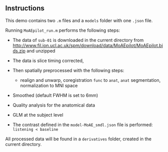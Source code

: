 ## Instructions

This demo contains two `.m` files and a `models` folder with one `.json` file.

Running `MoAEpilot_run.m` performs the following steps:

- The data of `sub-01` is downloaded in the current directory from http://www.fil.ion.ucl.ac.uk/spm/download/data/MoAEpilot/MoAEpilot.bids.zip and unzipped

- The data is slice timing corrected,

- Then spatially preprocessed with the following steps:

    -   realign and unwarp,  coregistration `func` to `anat`, `anat` segmentation,
        normalization to MNI space

- Smoothed (default FWHM is set to 6mm)

- Quality analysis for the anatomical data

- GLM at the subject level

- The contrast defined in the `model-MoAE_smdl.json` file is performed: `listening < baseline`

All processed data will be found in a `derivatives` folder, created in the current directory.

